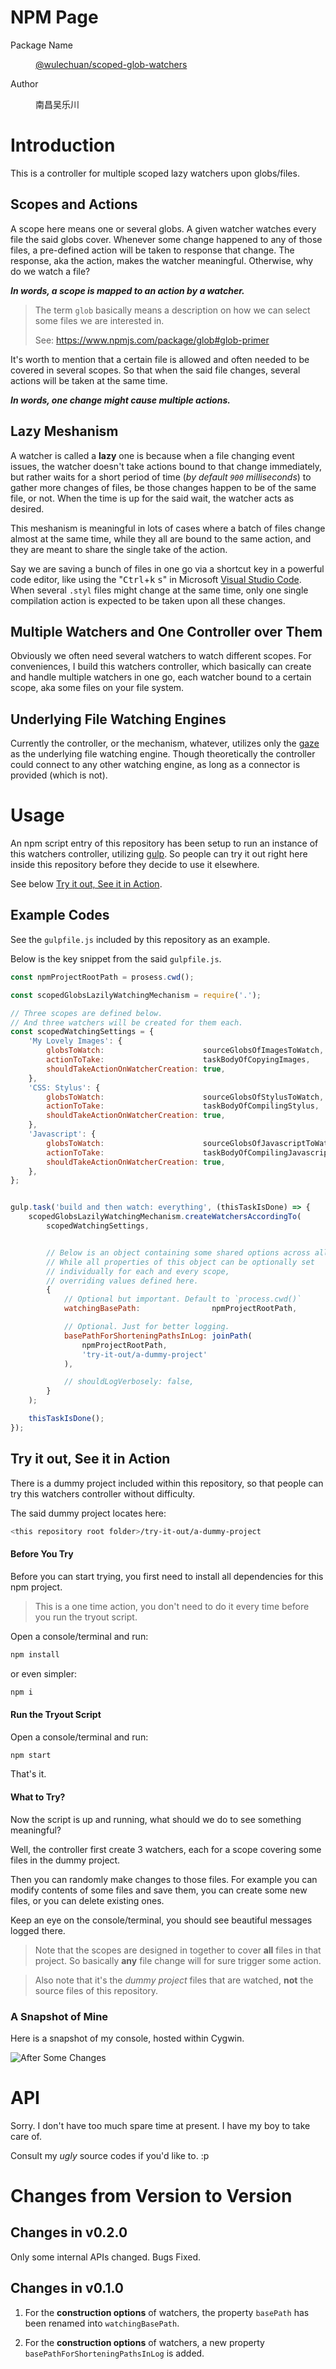 <link rel="stylesheet" href="./node_modules/@wulechuan/css-stylus-markdown-themes/dist/default.css">


# NPM Page

<dt>Package Name</dt>
<dd>

[@wulechuan/scoped-glob-watchers](https://www.npmjs.com/package/@wulechuan/scoped-glob-watchers)

</dd>
<dt>Author</dt>
<dd><p>南昌吴乐川</p></dd>
</dl>


# Introduction

This is a controller for multiple scoped lazy watchers upon globs/files.



## Scopes and Actions

A scope here means one or several globs.
A given watcher watches every file the said globs cover.
Whenever some change happened to any of those files,
a pre-defined action will be taken to response that change.
The response, aka the action, makes the watcher meaningful.
Otherwise, why do we watch a file?

**_In words, a scope is mapped to an action by a watcher._**

> The term `glob` basically means a description
> on how we can select some files we are interested in.
>
> See: https://www.npmjs.com/package/glob#glob-primer

It's worth to mention that a certain file is allowed and often needed to
be covered in several scopes. So that when the said file changes,
several actions will be taken at the same time.

**_In words, one change might cause multiple actions._**



## Lazy Meshanism

A watcher is called a **lazy** one is because when a file changing event issues,
the watcher doesn't take actions bound to that change immediately,
but rather waits for a short period of time (*by default `900` milliseconds*)
to gather more changes of files,
be those changes happen to be of the same file, or not.
When the time is up for the said wait, the watcher acts as desired.

This meshanism is meaningful in lots of cases
where a batch of files change almost at the same time,
while they all are bound to the same action,
and they are meant to share the single take of the action.

Say we are saving a bunch of files in one go
via a shortcut key in a powerful code editor,
like using the "<kbd>Ctrl</kbd>+<kbd>k</kbd> <kbd>s</kbd>" in
Microsoft [Visual Studio Code](https://code.visualstudio.com/).
When several `.styl` files might change at the same time,
only one single compilation action is expected to be taken upon all these changes.



## Multiple Watchers and One Controller over Them

Obviously we often need several watchers to watch different scopes.
For conveniences, I build this watchers controller,
which basically can create and handle multiple watchers in one go,
each watcher bound to a certain scope, aka some files on your file system.

## Underlying File Watching Engines

Currently the controller, or the mechanism, whatever,
utilizes only the [gaze](https://github.com/shama/gaze)
as the underlying file watching engine.
Though theoretically the controller could connect to any other watching engine,
as long as a connector is provided (which is not).


# Usage

An npm script entry of this repository has been setup
to run an instance of this watchers controller,
utilizing [gulp](https://gulpjs.com/).
So people can try it out right here inside this repository
before they decide to use it elsewhere.

See below [Try it out, See it in Action](#try-it-out-see-it-in-action).


## Example Codes

See the `gulpfile.js` included by this repository as an example.

Below is the key snippet from the said `gulpfile.js`.

```javascript
const npmProjectRootPath = prosess.cwd();

const scopedGlobsLazilyWatchingMechanism = require('.');

// Three scopes are defined below.
// And three watchers will be created for them each.
const scopedWatchingSettings = {
	'My Lovely Images': {
		globsToWatch:                      sourceGlobsOfImagesToWatch,
		actionToTake:                      taskBodyOfCopyingImages,
		shouldTakeActionOnWatcherCreation: true,
	},
	'CSS: Stylus': {
		globsToWatch:                      sourceGlobsOfStylusToWatch,
		actionToTake:                      taskBodyOfCompilingStylus,
		shouldTakeActionOnWatcherCreation: true,
	},
	'Javascript': {
		globsToWatch:                      sourceGlobsOfJavascriptToWatch,
		actionToTake:                      taskBodyOfCompilingJavascripts,
		shouldTakeActionOnWatcherCreation: true,
	},
};


gulp.task('build and then watch: everything', (thisTaskIsDone) => {
	scopedGlobsLazilyWatchingMechanism.createWatchersAccordingTo(
		scopedWatchingSettings,


		// Below is an object containing some shared options across all scopes,
		// While all properties of this object can be optionally set
		// individually for each and every scope,
		// overriding values defined here.
		{
			// Optional but important. Default to `process.cwd()`
			watchingBasePath:                npmProjectRootPath,

			// Optional. Just for better logging.
			basePathForShorteningPathsInLog: joinPath(
				npmProjectRootPath,
				'try-it-out/a-dummy-project'
			),

			// shouldLogVerbosely: false,
		}
	);

	thisTaskIsDone();
});
```


## Try it out, See it in Action

There is a dummy project included within this repository,
so that people can try this watchers controller without difficulty.

The said dummy project locates here:
```sh
<this repository root folder>/try-it-out/a-dummy-project
```


#### Before You Try

Before you can start trying,
you first need to install all dependencies for this npm project.

> This is a one time action, you don't need to do it
> every time before you run the tryout script.

Open a console/terminal and run:
```sh
npm install
```
or even simpler:
```sh
npm i
```

#### Run the Tryout Script

Open a console/terminal and run:
```sh
npm start
```
That's it.

#### What to Try?

Now the script is up and running,
what should we do to see something meaningful?

Well, the controller first create 3 watchers,
each for a scope covering some files in the dummy project.

Then you can randomly make changes to those files.
For example you can modify contents of some files and save them,
you can create some new files,
or you can delete existing ones.

Keep an eye on the console/terminal,
you should see beautiful messages logged there.

> Note that the scopes are designed in together
> to cover **all** files in that project.
> So basically **any** file change
> will for sure trigger some action.

> Also note that it's the *dummy project* files
> that are watched,
> **not** the source files of this repository.


### A Snapshot of Mine

Here is a snapshot of my console,
hosted within Cygwin.

![After Some Changes](./docs/illustrates/scoped-glob-watchers-examples.png "after some changes are made")

# API

Sorry. I don't have too much spare time at present.
I have my boy to take care of.

Consult my *ugly* source codes if you'd like to. :p



# Changes from Version to Version

## Changes in v0.2.0

Only some internal APIs changed. Bugs Fixed.

## Changes in v0.1.0

1.  For the **construction options** of watchers,
	the property `basePath` has been renamed into `watchingBasePath`.


1.  For the **construction options** of watchers,
	a new property `basePathForShorteningPathsInLog` is added.
